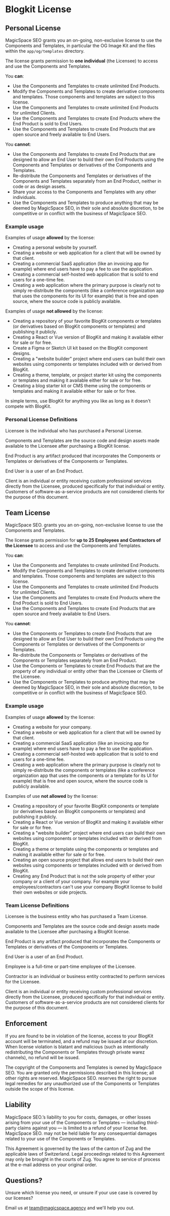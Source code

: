 # Blogkit License

## Personal License

MagicSpace SEO grants you an on-going, non-exclusive license to use the Components and Templates, in particular the OG Image Kit and the files within the `app/og/templates` directory.

The license grants permission to **one individual** (the Licensee) to access and use the Components and Templates.

You **can**:

- Use the Components and Templates to create unlimited End Products.
- Modify the Components and Templates to create derivative components and templates. Those components and templates are subject to this license.
- Use the Components and Templates to create unlimited End Products for unlimited Clients.
- Use the Components and Templates to create End Products where the End Product is sold to End Users.
- Use the Components and Templates to create End Products that are open source and freely available to End Users.

You **cannot**:

- Use the Components and Templates to create End Products that are designed to allow an End User to build their own End Products using the Components and Templates or derivatives of the Components and Templates.
- Re-distribute the Components and Templates or derivatives of the Components and Templates separately from an End Product, neither in code or as design assets.
- Share your access to the Components and Templates with any other individuals.
- Use the Components and Templates to produce anything that may be deemed by MagicSpace SEO, in their sole and absolute discretion, to be competitive or in conflict with the business of MagicSpace SEO.

### Example usage

Examples of usage **allowed** by the license:

- Creating a personal website by yourself.
- Creating a website or web application for a client that will be owned by that client.
- Creating a commercial SaaS application (like an invoicing app for example) where end users have to pay a fee to use the application.
- Creating a commercial self-hosted web application that is sold to end users for a one-time fee.
- Creating a web application where the primary purpose is clearly not to simply re-distribute the components (like a conference organization app that uses the components for its UI for example) that is free and open source, where the source code is publicly available.

Examples of usage **not allowed** by the license:

- Creating a repository of your favorite BlogKit components or templates (or derivatives based on BlogKit components or templates) and publishing it publicly.
- Creating a React or Vue version of BlogKit and making it available either for sale or for free.
- Create a Figma or Sketch UI kit based on the BlogKit component designs.
- Creating a "website builder" project where end users can build their own websites using components or templates included with or derived from BlogKit.
- Creating a theme, template, or project starter kit using the components or templates and making it available either for sale or for free.
- Creating a blog starter kit or CMS theme using the components or templates and making it available either for sale or for free.

In simple terms, use BlogKit for anything you like as long as it doesn't compete with BlogKit.

### Personal License Definitions

Licensee is the individual who has purchased a Personal License.

Components and Templates are the source code and design assets made available to the Licensee after purchasing a BlogKit license.

End Product is any artifact produced that incorporates the Components or Templates or derivatives of the Components or Templates.

End User is a user of an End Product.

Client is an individual or entity receiving custom professional services directly from the Licensee, produced specifically for that individual or entity. Customers of software-as-a-service products are not considered clients for the purpose of this document.

## Team License

MagicSpace SEO. grants you an on-going, non-exclusive license to use the Components and Templates.

The license grants permission for **up to 25 Employees and Contractors of the Licensee** to access and use the Components and Templates.

You **can**:

- Use the Components and Templates to create unlimited End Products.
- Modify the Components and Templates to create derivative components and templates. Those components and templates are subject to this license.
- Use the Components and Templates to create unlimited End Products for unlimited Clients.
- Use the Components and Templates to create End Products where the End Product is sold to End Users.
- Use the Components and Templates to create End Products that are open source and freely available to End Users.

You **cannot**:

- Use the Components or Templates to create End Products that are designed to allow an End User to build their own End Products using the Components or Templates or derivatives of the Components or Templates.
- Re-distribute the Components or Templates or derivatives of the Components or Templates separately from an End Product.
- Use the Components or Templates to create End Products that are the property of any individual or entity other than the Licensee or Clients of the Licensee.
- Use the Components or Templates to produce anything that may be deemed by MagicSpace SEO, in their sole and absolute discretion, to be competitive or in conflict with the business of MagicSpace SEO.

### Example usage

Examples of usage **allowed** by the license:

- Creating a website for your company.
- Creating a website or web application for a client that will be owned by that client.
- Creating a commercial SaaS application (like an invoicing app for example) where end users have to pay a fee to use the application.
- Creating a commercial self-hosted web application that is sold to end users for a one-time fee.
- Creating a web application where the primary purpose is clearly not to simply re-distribute the components or templates (like a conference organization app that uses the components or a template for its UI for example) that is free and open source, where the source code is publicly available.

Examples of use **not allowed** by the license:

- Creating a repository of your favorite BlogKit components or template (or derivatives based on BlogKit components or templates) and publishing it publicly.
- Creating a React or Vue version of BlogKit and making it available either for sale or for free.
- Creating a "website builder" project where end users can build their own websites using components or templates included with or derived from BlogKit.
- Creating a theme or template using the components or templates and making it available either for sale or for free.
- Creating an open source project that allows end users to build their own websites using components or templates included with or derived from BlogKit.
- Creating any End Product that is not the sole property of either your company or a client of your company. For example your employees/contractors can't use your company BlogKit license to build their own websites or side projects.

### Team License Definitions

Licensee is the business entity who has purchased a Team License.

Components and Templates are the source code and design assets made available to the Licensee after purchasing a BlogKit license.

End Product is any artifact produced that incorporates the Components or Templates or derivatives of the Components or Templates.

End User is a user of an End Product.

Employee is a full-time or part-time employee of the Licensee.

Contractor is an individual or business entity contracted to perform services for the Licensee.

Client is an individual or entity receiving custom professional services directly from the Licensee, produced specifically for that individual or entity. Customers of software-as-a-service products are not considered clients for the purpose of this document.

## Enforcement

If you are found to be in violation of the license, access to your BlogKit account will be terminated, and a refund may be issued at our discretion. When license violation is blatant and malicious (such as intentionally redistributing the Components or Templates through private warez channels), no refund will be issued.

The copyright of the Components and Templates is owned by MagicSpace SEO. You are granted only the permissions described in this license; all other rights are reserved. MagicSpace SEO. reserves the right to pursue legal remedies for any unauthorized use of the Components or Templates outside the scope of this license.

## Liability

MagicSpace SEO.’s liability to you for costs, damages, or other losses arising from your use of the Components or Templates — including third-party claims against you — is limited to a refund of your license fee. MagicSpace SEO. may not be held liable for any consequential damages related to your use of the Components or Templates.

This Agreement is governed by the laws of the canton of Zug and the applicable laws of Switzerland. Legal proceedings related to this Agreement may only be brought in the courts of Zug. You agree to service of process at the e-mail address on your original order.

## Questions?

Unsure which license you need, or unsure if your use case is covered by our licenses?

Email us at [team@magicspace.agency](mailto:team@magicspace.agency) and we'll help you out.

